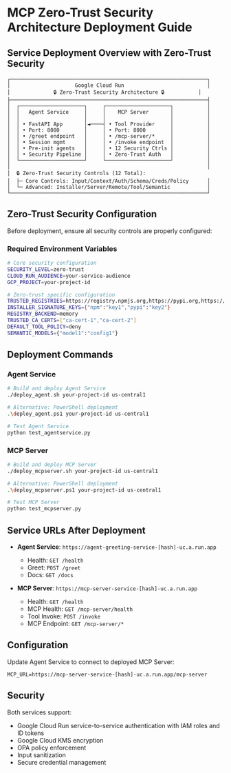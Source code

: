 # MCP Zero-Trust Security Architecture Deployment Guide

## Service Deployment Overview with Zero-Trust Security

```
┌────────────────────────────────────────────────────────────────┐
│                     Google Cloud Run                           │
│              🔒 Zero-Trust Security Architecture 🔒           │
├────────────────────────────────────────────────────────────────┤
│  ┌─────────────────────┐     ┌─────────────────────┐           │
│  │   Agent Service     │     │    MCP Server       │           │
│  │                     │     │                     │           │
│  │ • FastAPI App       │◄────┤ • Tool Provider     │           │
│  │ • Port: 8080        │     │ • Port: 8000        │           │
│  │ • /greet endpoint   │     │ • /mcp-server/*     │           │
│  │ • Session mgmt      │     │ • /invoke endpoint  │           │
│  │ • Pre-init agents   │     │ • 12 Security Ctrls │           │
│  │ • Security Pipeline │     │ • Zero-Trust Auth   │           │
│  └─────────────────────┘     └─────────────────────┘           │
│                                                                │
│  🔒 Zero-Trust Security Controls (12 Total):                   
│  ├─ Core Controls: Input/Context/Auth/Schema/Creds/Policy      │
│  └─ Advanced: Installer/Server/Remote/Tool/Semantic            │
└────────────────────────────────────────────────────────────────┘
```

## Zero-Trust Security Configuration

Before deployment, ensure all security controls are properly configured:

### Required Environment Variables
```bash
# Core security configuration
SECURITY_LEVEL=zero-trust
CLOUD_RUN_AUDIENCE=your-service-audience
GCP_PROJECT=your-project-id

# Zero-trust specific configuration
TRUSTED_REGISTRIES=https://registry.npmjs.org,https://pypi.org,https://github.com
INSTALLER_SIGNATURE_KEYS={"npm":"key1","pypi":"key2"}
REGISTRY_BACKEND=memory
TRUSTED_CA_CERTS=["ca-cert-1","ca-cert-2"]
DEFAULT_TOOL_POLICY=deny
SEMANTIC_MODELS={"model1":"config1"}
```

## Deployment Commands

### Agent Service
```bash
# Build and deploy Agent Service
./deploy_agent.sh your-project-id us-central1

# Alternative: PowerShell deployment
.\deploy_agent.ps1 your-project-id us-central1

# Test Agent Service
python test_agentservice.py
```

### MCP Server
```bash
# Build and deploy MCP Server
./deploy_mcpserver.sh your-project-id us-central1

# Alternative: PowerShell deployment
.\deploy_mcpserver.ps1 your-project-id us-central1

# Test MCP Server
python test_mcpserver.py
```

## Service URLs After Deployment

- **Agent Service**: `https://agent-greeting-service-[hash]-uc.a.run.app`
  - Health: `GET /health`
  - Greet: `POST /greet`
  - Docs: `GET /docs`

- **MCP Server**: `https://mcp-server-service-[hash]-uc.a.run.app`
  - Health: `GET /health`
  - MCP Health: `GET /mcp-server/health`
  - Tool Invoke: `POST /invoke`
  - MCP Endpoint: `GET /mcp-server/*`

## Configuration

Update Agent Service to connect to deployed MCP Server:
```env
MCP_URL=https://mcp-server-service-[hash]-uc.a.run.app/mcp-server
```

## Security

Both services support:
- Google Cloud Run service-to-service authentication with IAM roles and ID tokens
- Google Cloud KMS encryption
- OPA policy enforcement
- Input sanitization
- Secure credential management
